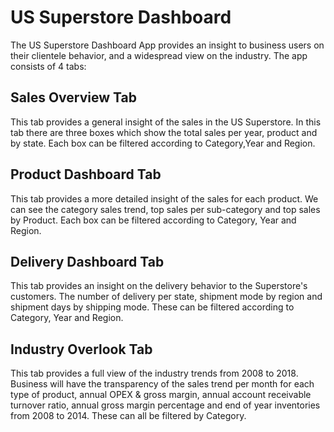 ﻿# US Superstore Dashboard
 
The US Superstore Dashboard App provides an insight to business users on their clientele behavior, and a widespread view on the industry. The app consists of 4 tabs:

## Sales Overview Tab
This tab provides a general insight of the sales in the US Superstore. In this tab there are three boxes which show the total sales per year, product and by state. Each box can be filtered according to Category,Year and Region.

## Product Dashboard Tab
This tab provides a more detailed insight of the sales for each product. We can see the category sales trend, top sales per sub-category and top sales by Product. Each box can be filtered according to Category, Year and Region.

## Delivery Dashboard Tab
This tab provides an insight on the delivery behavior to the Superstore's customers. The number of delivery per state, shipment mode by region and shipment days by shipping mode. These can be filtered according to Category, Year and Region.

## Industry Overlook Tab
This tab provides a full view of the industry trends from 2008 to 2018. Business will have the transparency of the sales trend per month for each type of product, annual OPEX & gross margin, annual account receivable turnover ratio, annual gross margin percentage and end of year inventories from 2008 to 2014. These can all be filtered by Category.

